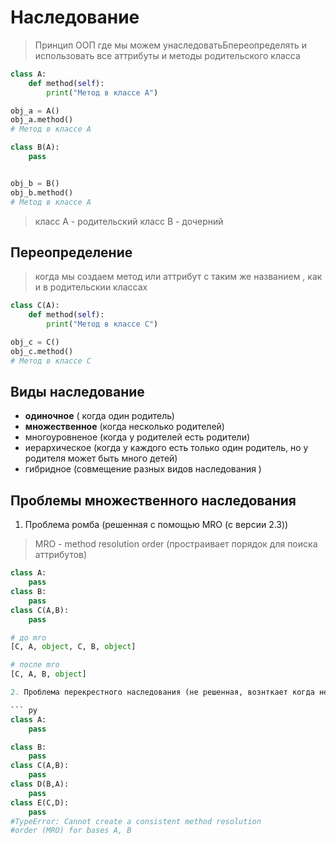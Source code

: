 # Наследование
> Принцип ООП где мы можем унаследоватьБпереопределять и использовать все аттрибуты и методы родительского класса

``` py
class A:
    def method(self):
        print("Метод в классе А")

obj_a = A()
obj_a.method()
# Метод в классе А

class B(A):
    pass


obj_b = B()
obj_b.method()
# Metод в классе А
```

> класс А - родительский
> класс В - дочерний

## Переопределение
> когда мы создаем метод или аттрибут  с таким же названием , как и в родительскии классах
``` py
class C(A):
    def method(self):
        print("Метод в классе С")

obj_c = C()
obj_c.method()
# Метод в классе С

```

## Виды наследование 
* **одиночное** ( когда один родитель)
* **множественное** (когда несколько родителей)
* многоуровненое (когда у родителей есть родители)
* иерархическое (когда у каждого есть только один родитель, но у родителя может быть много детей)
* гибридное (совмещение разных видов наследования )


## Проблемы множественного наследования
1. Проблема ромба (решенная с помощью MRO (с версии 2.3))
> MRO - method resolution order (простраивает порядок для поиска аттрибутов)

```py
class A: 
    pass
class B:
    pass
class C(A,B):
    pass

# до mro
[C, A, object, C, B, object]

# после mro
[C, A, B, object]

2. Проблема перекрестного наследования (не решенная, вознткает когда не возможно построит приоритет родителей)

``` py
class A:
    pass

class B:
    pass
class C(A,B):
    pass
class D(B,A):
    pass
class E(C,D):
    pass
#TypeError: Cannot create a consistent method resolution
#order (MRO) for bases A, B
```

